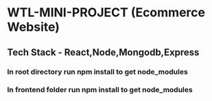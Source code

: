 # WTL-MINI-PROJECT (Ecommerce Website)

## Tech Stack - React,Node,Mongodb,Express

### In root directory run npm install to get node_modules

### In frontend folder run npm install to get node_modules
